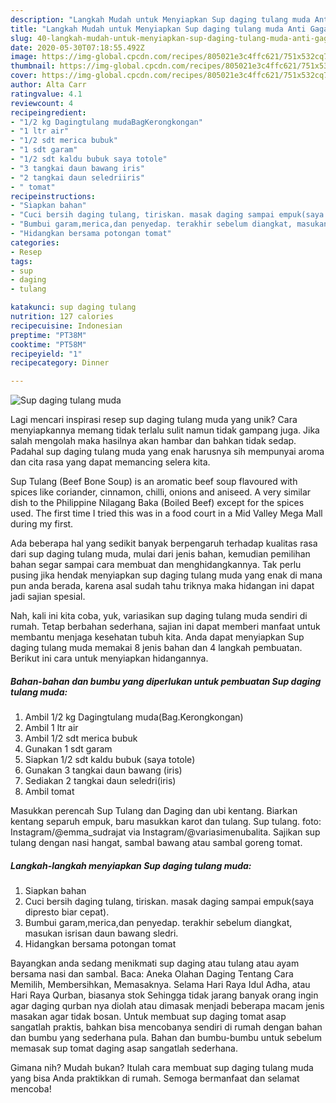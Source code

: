 ```yaml
---
description: "Langkah Mudah untuk Menyiapkan Sup daging tulang muda Anti Gagal"
title: "Langkah Mudah untuk Menyiapkan Sup daging tulang muda Anti Gagal"
slug: 40-langkah-mudah-untuk-menyiapkan-sup-daging-tulang-muda-anti-gagal
date: 2020-05-30T07:18:55.492Z
image: https://img-global.cpcdn.com/recipes/805021e3c4ffc621/751x532cq70/sup-daging-tulang-muda-foto-resep-utama.jpg
thumbnail: https://img-global.cpcdn.com/recipes/805021e3c4ffc621/751x532cq70/sup-daging-tulang-muda-foto-resep-utama.jpg
cover: https://img-global.cpcdn.com/recipes/805021e3c4ffc621/751x532cq70/sup-daging-tulang-muda-foto-resep-utama.jpg
author: Alta Carr
ratingvalue: 4.1
reviewcount: 4
recipeingredient:
- "1/2 kg Dagingtulang mudaBagKerongkongan"
- "1 ltr air"
- "1/2 sdt merica bubuk"
- "1 sdt garam"
- "1/2 sdt kaldu bubuk saya totole"
- "3 tangkai daun bawang iris"
- "2 tangkai daun seledriiris"
- " tomat"
recipeinstructions:
- "Siapkan bahan"
- "Cuci bersih daging tulang, tiriskan. masak daging sampai empuk(saya dipresto biar cepat)."
- "Bumbui garam,merica,dan penyedap. terakhir sebelum diangkat, masukan isrisan daun bawang sledri."
- "Hidangkan bersama potongan tomat"
categories:
- Resep
tags:
- sup
- daging
- tulang

katakunci: sup daging tulang 
nutrition: 127 calories
recipecuisine: Indonesian
preptime: "PT38M"
cooktime: "PT58M"
recipeyield: "1"
recipecategory: Dinner

---
```



![Sup daging tulang muda](https://img-global.cpcdn.com/recipes/805021e3c4ffc621/751x532cq70/sup-daging-tulang-muda-foto-resep-utama.jpg)

Lagi mencari inspirasi resep sup daging tulang muda yang unik? Cara menyiapkannya memang tidak terlalu sulit namun tidak gampang juga. Jika salah mengolah maka hasilnya akan hambar dan bahkan tidak sedap. Padahal sup daging tulang muda yang enak harusnya sih mempunyai aroma dan cita rasa yang dapat memancing selera kita.

Sup Tulang (Beef Bone Soup) is an aromatic beef soup flavoured with spices like coriander, cinnamon, chilli, onions and aniseed. A very similar dish to the Philippine Nilagang Baka (Boiled Beef) except for the spices used. The first time I tried this was in a food court in a Mid Valley Mega Mall during my first.

Ada beberapa hal yang sedikit banyak berpengaruh terhadap kualitas rasa dari sup daging tulang muda, mulai dari jenis bahan, kemudian pemilihan bahan segar sampai cara membuat dan menghidangkannya. Tak perlu pusing jika hendak menyiapkan sup daging tulang muda yang enak di mana pun anda berada, karena asal sudah tahu triknya maka hidangan ini dapat jadi sajian spesial.


Nah, kali ini kita coba, yuk, variasikan sup daging tulang muda sendiri di rumah. Tetap berbahan sederhana, sajian ini dapat memberi manfaat untuk membantu menjaga kesehatan tubuh kita. Anda dapat menyiapkan Sup daging tulang muda memakai 8 jenis bahan dan 4 langkah pembuatan. Berikut ini cara untuk menyiapkan hidangannya.

<!--inarticleads1-->

##### Bahan-bahan dan bumbu yang diperlukan untuk pembuatan Sup daging tulang muda:

1. Ambil 1/2 kg Dagingtulang muda(Bag.Kerongkongan)
1. Ambil 1 ltr air
1. Ambil 1/2 sdt merica bubuk
1. Gunakan 1 sdt garam
1. Siapkan 1/2 sdt kaldu bubuk (saya totole)
1. Gunakan 3 tangkai daun bawang (iris)
1. Sediakan 2 tangkai daun seledri(iris)
1. Ambil  tomat


Masukkan perencah Sup Tulang dan Daging dan ubi kentang. Biarkan kentang separuh empuk, baru masukkan karot dan tulang. Sup tulang. foto: Instagram/@emma_sudrajat via Instagram/@variasimenubalita. Sajikan sup tulang dengan nasi hangat, sambal bawang atau sambal goreng tomat. 

<!--inarticleads2-->

##### Langkah-langkah menyiapkan Sup daging tulang muda:

1. Siapkan bahan
1. Cuci bersih daging tulang, tiriskan. masak daging sampai empuk(saya dipresto biar cepat).
1. Bumbui garam,merica,dan penyedap. terakhir sebelum diangkat, masukan isrisan daun bawang sledri.
1. Hidangkan bersama potongan tomat


Bayangkan anda sedang menikmati sup daging atau tulang atau ayam bersama nasi dan sambal. Baca: Aneka Olahan Daging Tentang Cara Memilih, Membersihkan, Memasaknya. Selama Hari Raya Idul Adha, atau Hari Raya Qurban, biasanya stok Sehingga tidak jarang banyak orang ingin agar daging qurban nya diolah atau dimasak menjadi beberapa macam jenis masakan agar tidak bosan. Untuk membuat sup daging tomat asap sangatlah praktis, bahkan bisa mencobanya sendiri di rumah dengan bahan dan bumbu yang sederhana pula. Bahan dan bumbu-bumbu untuk sebelum memasak sup tomat daging asap sangatlah sederhana. 

Gimana nih? Mudah bukan? Itulah cara membuat sup daging tulang muda yang bisa Anda praktikkan di rumah. Semoga bermanfaat dan selamat mencoba!
